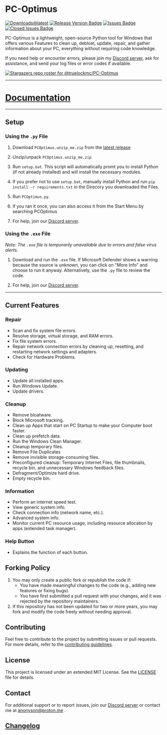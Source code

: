 # PC-Optimus
[![Downloads@latest](https://img.shields.io/github/downloads/truelockmc/PC-Optimus/latest/total?style=for-the-badge)](https://github.com/truelockmc/PC-Optimus/releases/download/latest/PCOptimus.unzip_me.zip)
[![Release Version Badge](https://img.shields.io/github/v/release/truelockmc/PC-Optimus?style=for-the-badge)](https://github.com/truelockmc/PC-Optimus/releases)
[![Issues Badge](https://img.shields.io/github/issues/truelockmc/PC-Optimus?style=for-the-badge)](https://github.com/truelockmc/PC-Optimus/issues)
[![Closed Issues Badge](https://img.shields.io/github/issues-closed/truelockmc/PC-Optimus?color=%238256d0&style=for-the-badge)](https://github.com/truelockmc/PC-Optimus/issues?q=is%3Aissue+is%3Aclosed)<br>

PC-Optimus is a lightweight, open-source Python tool for Windows that offers various Features to clean up, debloat, update, repair, and gather information about your PC, everything without requiring code knowledge. 

If you need help or encounter errors, please join my [Discord server](https://discord.gg/36bPs8cQ5B), ask for assistance, and send your log files or error codes if available.

[![Stargazers repo roster for @truelockmc/PC-Optimus](https://reporoster.com/stars/dark/truelockmc/PC-Optimus)](https://github.com/truelockmc/PC-Optimus/stargazers)

----------------------------------------------------------------------------------------------------------------------------------------------------------------------------------------------------------------------------------------------------------------------------------------------------------------------------------------------------------------------------------------------------------------------------------------------------------------------------------------------------------------------------------------------------------------------------------------------------------------------------------------------------------------------------------------------------------------

# [Documentation](https://github.com/truelockmc/PC-Optimus/tree/main/Documentation)

----------------------------------------------------------------------------------------------------------------------------------------------------------------------------------------------------------------------------------------------------------------------------------------------------------------------------------------------------------------------------------------------------------------------------------------------------------------------------------------------------------------------------------------------------------------------------------------------------------------------------------------------------------------------------------------------------------------

## Setup

### Using the `.py` File

1. Download `PCOptimus.unzip_me.zip` from the [latest release](https://github.com/truelockmc/PC-Optimus/releases/latest)

2. Unzip/unpack `PCOptimus.unzip_me.zip`

3. Run `setup.bat`. This script will automatically promt you to install Python (if not already installed) and will install the necessary modules.

4. If you prefer not to use `setup.bat`, manually install Python and run `pip install -r requirements.txt` in the Direcory you downloaded the Files.

5. Run `PCOptimus.py`.

5. If you ran it once, you can also access it from the Start Menu by searching PCOptimus

6. For help, join our [Discord server](https://discord.gg/36bPs8cQ5B).

### Using the `.exe` File

*Note: The `.exe` file is temporarily unavailable due to errors and false virus alerts.*

1. Download and run the `.exe` file. If Microsoft Defender shows a warning because the source is unknown, you can click on "More Info" and choose to run it anyway. Alternatively, use the `.py` file to review the code.

2. For help, join our [Discord server](https://discord.gg/36bPs8cQ5B).

----------------------------------------------------------------------------------------------------------------------------------------------------------------------------------------------------------------------------------------------------------------------------------------------------------------------------------------------------------------------------------------------------------------------------------------------------------------------------------------------------------------------------------------------------------------------------------------------------------------------------------------------------------------------------------------------------------------

## Current Features

### Repair
- Scan and fix system file errors.
- Resolve storage, virtual storage, and RAM errors.
- Fix file system errors.
- Repair network connection errors by cleaning up, resetting, and restarting network settings and adapters.
- Check for Hardware Problems.

### Updating
- Update all installed apps.
- Run Windows Update.
- Update drivers.

### Cleanup
- Remove bloatware.
- Block Microsoft tracking.
- Clean up Apps that start on PC Startup to make your Computer boot faster.
- Clean up prefetch data.
- Run the Windows Clean Manager.
- Cleanup temporary files.
- Remove File Duplicates
- Remove invisible storage-consuming files.
- Preconfigured cleanup: Temporary Internet Files, file thumbnails, recycle bin, and unnecessary Windows feedback files.
- Defragment/Optimize hard drive.
- Empty recycle bin.

### Information
- Perform an internet speed test.
- View generic system info.
- Check connection info (network name, etc.).
- Advanced system info.
- Monitor current PC resource usage, including resource allocation by apps (extended task manager).

### Help Button
- Explains the function of each button.

## Forking Policy

1. You may only create a public fork or republish the code if:
    - You have made meaningful changes to the code (e.g., adding new features or fixing bugs).
    - You have first submitted a pull request with your changes, and it was rejected by the repository maintainers.
2. If this repository has not been updated for two or more years, you may fork and modify the code freely without needing approval.

## Contributing

Feel free to contribute to the project by submitting issues or pull requests. For more details, refer to the [contributing guidelines](CONTRIBUTING.md).

## License

This project is licensed under an extended MIT License. See the [LICENSE](https://github.com/truelockmc/PC-Optimus/blob/main/LICENSE.txt) file for details.

## Contact

For additional support or to report issues, join our [Discord server](https://discord.gg/36bPs8cQ5B) or contact me at anonyson@proton.me .

## [Changelog](https://github.com/truelockmc/PC-Optimus/commits/main/)

